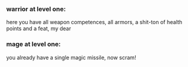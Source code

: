### warrior at level one:

here you have all weapon competences, all armors, a shit-ton of health points and a feat, my dear

### mage at level one:

you already have a single magic missile, now scram!